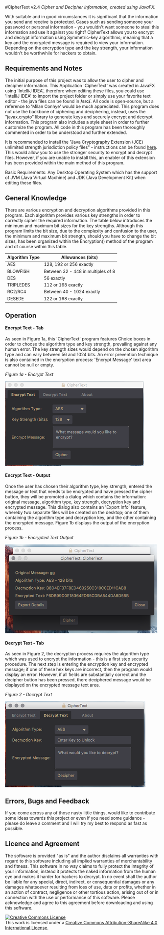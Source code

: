 #CipherText v2.4
<i>Cipher and Decipher information, created using JavaFX.</i>

With suitable and in good circumstances it is significant that the information you send and receive is protected. Cases such as sending someone your password or personal information - you wouldn't want someone to steal this information and use it against you right? CipherText allows you to encrypt and decrypt information using Symmetric-key algorithms; meaning that a key and the encrypted message is required to view your information. Depending on the encryption type and the key strength, your information wouldn't be worthwhile for hackers to obtain. 

<h2><b>Requirements and Notes</b></h2>

The initial purpose of this project was to allow the user to cipher and decipher information. This Application 'CipherText' was created in JavaFX using 'IntelliJ IDEA', therefore when editing these files, you could use 'IntelliJ IDEA' to import the project folder or simply use your favorite text editor - the java files can be found in <b>/src/</b>. All code is open-source, but a reference to 'Milan Conhye' would be much appreciated. This program does not use the backbone of ciphering and deciphering, instead, uses the "javax.crypto" library to generate keys and securely encrypt and decrypt information. This program also includes a style sheet in order to further customize the program. All code in this program has been thoroughly commented in order to be understood and further extended. 

It is recommended to install the "Java Cryptography Extension (JCE) unlimited strength jurisdiction policy files" - instructions can be found [here](http://suhothayan.blogspot.co.uk/2012/05/how-to-install-java-cryptography.html). This would allow you to use the stronger security to encrypt and decrypt files. However, if you are unable to install this, an enabler of this extension has been provided within the main method of this program.

Basic Requirements: Any Desktop Operating System which has the support of JVM (Java Virtual Machine) and JDK (Java Development Kit) when editing these files.

<h2><b>General Knowledge</b></h2>

There are various encryption and decryption algorithms provided in this program. Each algorithm provides various key strengths in order to correctly cipher the required information. The table below introduces the minimum and maximum bit sizes for the key strengths. Although this program limits the bit size, due to the complexity and confusion to the user, the minimum and maximum bit strength, should you have to change the bit sizes, has been organized within the Encryption() method of the program and of course within this table. 

Algorithm Type                                  | Allowances (bits)
-------------                                   | -------------
AES                                             | 128, 192 or 256 exactly
BLOWFISH                                        | Between 32 - 448 in multiples of 8
DES                                             | 56 exactly
TRIPLEDES                                       | 112 or 168 exactly
RC2/RC4                                         | Between 40 - 1024 exactly
DESEDE                                          | 122 or 168 exactly

<h2>Operation</h2>

<h4>Encrypt Text - Tab</h4>

As seen in Figure 1a, this 'CipherText' program features Choice boxes in order to choose the algorithm type and key strength, prevailing against any human error. The key strength sizes would depend on the chosen algorithm type and can vary between 56 and 1024 bits. An error prevention technique is also contained in the encryption process: 'Encrypt Message' text area cannot be null or empty. 

<i>Figure 1a - Encrypt Text</i>

![Encrypt Text - Tab](/Screenshots/1.png?raw=true "Encrypt Text - Tab")

<h4>Encrypt Text - Output</h4>

Once the user has chosen their algorithm type, key strength, entered the message or text that needs to be encrypted and have pressed the cipher button, they will be promoted a dialog which contains the information: original message, algorithm type, key strength, decryption key and encrypted message. This dialog also contains an 'Export Info' feature, whereby two separate files will be created on the desktop; one of them containing the algorithm type and decryption key, and the other containing the encrypted message. Figure 1b displays the output of the encryption process. 

<i>Figure 1b - Encrypted Text Output</i>

![Encrypt Text - Output](/Screenshots/2.png?raw=true "Encrypt Text - Output")

<h4>Decrypt Text - Tab</h4>

As seen in Figure 2, the decryption process requires the algorithm type which was used to encrypt the information - this is a first step security procedure. The next step is entering the encryption key and encrypted message; if one of these hex keys are incorrect, then the program would display an error. However, if all fields are substantially correct and the decipher button has been pressed, there deciphered message would be displayed on the encrypted message text area. 

<i>Figure 2 - Decrypt Text</i>

![Decrypt Text - Tab](/Screenshots/3.png?raw=true "Decrypt Text - Tab")

<h2>Errors, Bugs and Feedback </h2>

If you come across any of those nasty little things, would like to contribute some ideas towards this project or even if you need some guidance - please do leave a comment and I will try my best to respond as fast as possible. 

<h2>Licence and Agreement</h2>

The software is provided "as is" and the author disclaims all warranties with regard to this software including all implied warranties of merchantability and fitness. This software in no way claims to fully protect the integrity of your information, instead it protects the naked information from the human eye and makes it harder for hackers to decrypt. In no event shall the author be liable for any special, direct, indirect, or consequential damages or any damages whatsoever resulting from loss of use, data or profits, whether in an action of contract, negligence or other tortious action, arising out of or in connection with the use or performance of this software. Please acknowledge and agree to this agreement before downloading and using this software. 

<a rel="license" href="http://creativecommons.org/licenses/by-sa/4.0/"><img alt="Creative Commons License" style="border-width:0" src="https://i.creativecommons.org/l/by-sa/4.0/88x31.png" /></a><br />This work is licensed under a <a rel="license" href="http://creativecommons.org/licenses/by-sa/4.0/">Creative Commons Attribution-ShareAlike 4.0 International License</a>.
